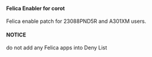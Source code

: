 #### Felica Enabler for corot
Felica enable patch for 23088PND5R and A301XM users.

#### NOTICE

do not add  any Felica apps into Deny List

